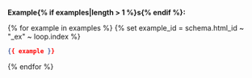 **Example{% if examples|length > 1 %}s{% endif %}:**

{% for example in examples %}
{% set example_id = schema.html_id ~ "_ex" ~ loop.index %}
```json
{{ example }}
```
{% endfor %}